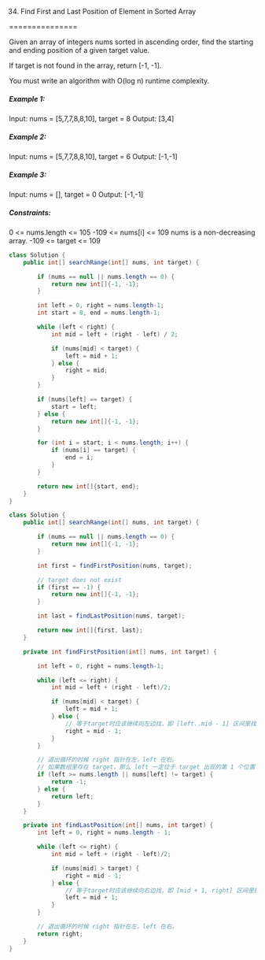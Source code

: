 34. Find First and Last Position of Element in Sorted Array

===============

Given an array of integers nums sorted in ascending order, find the starting and ending position of a given target value.

If target is not found in the array, return [-1, -1].

You must write an algorithm with O(log n) runtime complexity.

##### Example 1:

Input: nums = [5,7,7,8,8,10], target = 8
Output: [3,4]

##### Example 2:

Input: nums = [5,7,7,8,8,10], target = 6
Output: [-1,-1]

##### Example 3:

Input: nums = [], target = 0
Output: [-1,-1]

##### Constraints:

0 <= nums.length <= 105
-109 <= nums[i] <= 109
nums is a non-decreasing array.
-109 <= target <= 109

```java
class Solution {
    public int[] searchRange(int[] nums, int target) {

        if (nums == null || nums.length == 0) {
            return new int[]{-1, -1};
        }

        int left = 0, right = nums.length-1;
        int start = 0, end = nums.length-1;

        while (left < right) {
            int mid = left + (right - left) / 2;

            if (nums[mid] < target) {
                left = mid + 1;
            } else {
                right = mid;
            }
        }

        if (nums[left] == target) {
            start = left;
        } else {
            return new int[]{-1, -1};
        }

        for (int i = start; i < nums.length; i++) {
            if (nums[i] == target) {
                end = i;
            }
        }

        return new int[]{start, end};
    }
}
```

```java
class Solution {
    public int[] searchRange(int[] nums, int target) {

        if (nums == null || nums.length == 0) {
            return new int[]{-1, -1};
        }

        int first = findFirstPosition(nums, target);

        // target does not exist
        if (first == -1) {
            return new int[]{-1, -1};
        }

        int last = findLastPosition(nums, target);

        return new int[]{first, last};
    }

    private int findFirstPosition(int[] nums, int target) {

        int left = 0, right = nums.length-1;

        while (left <= right) {
            int mid = left + (right - left)/2;

            if (nums[mid] < target) {
                left = mid + 1;
            } else {
                // 等于target时应该继续向左边找，即 [left..mid - 1] 区间里找
                right = mid - 1;
            }
        }

        // 退出循环的时候 right 指针在左，left 在右。
        // 如果数组里存在 target，那么 left 一定位于 target 出现的第 1 个位置
        if (left >= nums.length || nums[left] != target) {
            return -1;
        } else {
            return left;
        }
    }

    private int findLastPosition(int[] nums, int target) {
        int left = 0, right = nums.length - 1;

        while (left <= right) {
            int mid = left + (right - left)/2;

            if (nums[mid] > target) {
                right = mid - 1;
            } else {
                // 等于target时应该继续向右边找，即 [mid + 1, right] 区间里找
                left = mid + 1;
            }
        }

        // 退出循环的时候 right 指针在左，left 在右。
        return right;
    }
}
```

